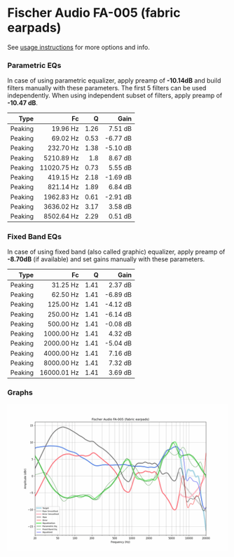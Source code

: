 # Fischer Audio FA-005 (fabric earpads)
See [usage instructions](https://github.com/jaakkopasanen/AutoEq#usage) for more options and info.

### Parametric EQs
In case of using parametric equalizer, apply preamp of **-10.14dB** and build filters manually
with these parameters. The first 5 filters can be used independently.
When using independent subset of filters, apply preamp of **-10.47 dB**.

| Type    | Fc          |    Q | Gain     |
|--------:|------------:|-----:|---------:|
| Peaking | 19.96 Hz    | 1.26 | 7.51 dB  |
| Peaking | 69.02 Hz    | 0.53 | -6.77 dB |
| Peaking | 232.70 Hz   | 1.38 | -5.10 dB |
| Peaking | 5210.89 Hz  | 1.8  | 8.67 dB  |
| Peaking | 11020.75 Hz | 0.73 | 5.55 dB  |
| Peaking | 419.15 Hz   | 2.18 | -1.69 dB |
| Peaking | 821.14 Hz   | 1.89 | 6.84 dB  |
| Peaking | 1962.83 Hz  | 0.61 | -2.91 dB |
| Peaking | 3636.02 Hz  | 3.17 | 3.58 dB  |
| Peaking | 8502.64 Hz  | 2.29 | 0.51 dB  |

### Fixed Band EQs
In case of using fixed band (also called graphic) equalizer, apply preamp of **-8.70dB**
(if available) and set gains manually with these parameters.

| Type    | Fc          |    Q | Gain     |
|--------:|------------:|-----:|---------:|
| Peaking | 31.25 Hz    | 1.41 | 2.37 dB  |
| Peaking | 62.50 Hz    | 1.41 | -6.89 dB |
| Peaking | 125.00 Hz   | 1.41 | -4.12 dB |
| Peaking | 250.00 Hz   | 1.41 | -6.14 dB |
| Peaking | 500.00 Hz   | 1.41 | -0.08 dB |
| Peaking | 1000.00 Hz  | 1.41 | 4.32 dB  |
| Peaking | 2000.00 Hz  | 1.41 | -5.04 dB |
| Peaking | 4000.00 Hz  | 1.41 | 7.16 dB  |
| Peaking | 8000.00 Hz  | 1.41 | 7.32 dB  |
| Peaking | 16000.01 Hz | 1.41 | 3.69 dB  |

### Graphs
![](./Fischer%20Audio%20FA-005%20(fabric%20earpads).png)
